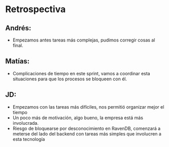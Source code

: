 # Retrospectiva


## Andrés:

* Empezamos antes tareas más complejas, pudimos corregir cosas al final.

## Matías:

* Complicaciones de tiempo en este sprint, vamos a coordinar esta situaciones para que los procesos se bloqueen con él.

## JD:

* Empezamos con las tareas más difíciles, nos permitió organizar mejor el tiempo
* Un poco más de motivación, algo bueno, la empresa está más involucrada.
* Riesgo de bloquearse por desconocimiento en RavenDB, comenzará a meterse del lado del backend con tareas más simples que involucren a esta tecnología